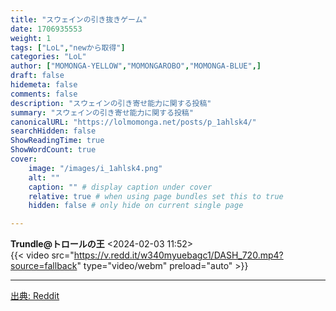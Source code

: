 ```yaml
---
title: "スウェインの引き抜きゲーム"
date: 1706935553
weight: 1
tags: ["LoL","newから取得"]
categories: "LoL"
author: ["MOMONGA-YELLOW","MOMONGAROBO","MOMONGA-BLUE",]
draft: false
hidemeta: false 
comments: false
description: "スウェインの引き寄せ能力に関する投稿"
summary: "スウェインの引き寄せ能力に関する投稿"
canonicalURL: "https://lolmomonga.net/posts/p_1ahlsk4/"
searchHidden: false
ShowReadingTime: true
ShowWordCount: true
cover:
    image: "/images/i_1ahlsk4.png"
    alt: ""
    caption: "" # display caption under cover
    relative: true # when using page bundles set this to true
    hidden: false # only hide on current single page

---
```

**Trundle@トロールの王** <2024-02-03 11:52>  
{{< video src="https://v.redd.it/w340myuebagc1/DASH_720.mp4?source=fallback" type="video/webm" preload="auto" >}}
  

---




[出典: Reddit](https://www.reddit.com//r/leagueoflegends/comments/1ahlsk4/swain_pullout_game/)
